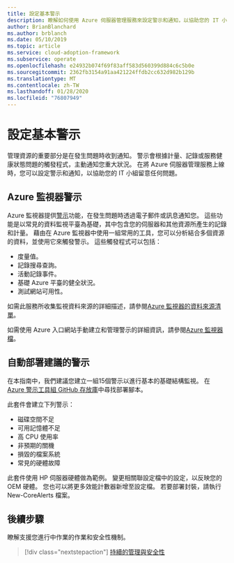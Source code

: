 ```yaml
---
title: 設定基本警示
description: 瞭解如何使用 Azure 伺服器管理服務來設定警示和通知，以協助您的 IT 小組留意任何問題。
author: BrianBlanchard
ms.author: brblanch
ms.date: 05/10/2019
ms.topic: article
ms.service: cloud-adoption-framework
ms.subservice: operate
ms.openlocfilehash: e24932b074f69f83aff583d560399d884c6c5b0e
ms.sourcegitcommit: 2362fb3154a91aa421224ffdb2cc632d982b129b
ms.translationtype: MT
ms.contentlocale: zh-TW
ms.lasthandoff: 01/28/2020
ms.locfileid: "76807949"
---
```

# <a name="set-up-basic-alerts"></a>設定基本警示

管理資源的重要部分是在發生問題時收到通知。 警示會根據計量、記錄或服務健康狀態問題的觸發程式，主動通知您重大狀況。 在將 Azure 伺服器管理服務上線時，您可以設定警示和通知，以協助您的 IT 小組留意任何問題。

## <a name="azure-monitor-alerts"></a>Azure 監視器警示

Azure 監視器提供[警示](https://docs.microsoft.com/azure/azure-monitor/platform/alerts-overview)功能，在發生問題時透過電子郵件或訊息通知您。 這些功能是以常見的資料監視平臺為基礎，其中包含您的伺服器和其他資源所產生的記錄和計量。 藉由在 Azure 監視器中使用一組常用的工具，您可以分析結合多個資源的資料，並使用它來觸發警示。 這些觸發程式可以包括：

- 度量值。
- 記錄搜尋查詢。
- 活動記錄事件。
- 基礎 Azure 平臺的健全狀況。
- 測試網站可用性。

如需此服務所收集監視資料來源的詳細描述，請參閱[Azure 監視器的資料來源清單](https://docs.microsoft.com/azure/azure-monitor/platform/data-sources)。

如需使用 Azure 入口網站手動建立和管理警示的詳細資訊，請參閱[Azure 監視器檔](https://docs.microsoft.com/azure/azure-monitor/platform/alerts-metric)。

## <a name="automated-deployment-of-recommended-alerts"></a>自動部署建議的警示

在本指南中，我們建議您建立一組15個警示以進行基本的基礎結構監視。 在[Azure 警示工具組 GitHub 存放庫](https://github.com/Microsoft/manageability-toolkits)中尋找部署腳本。

此套件會建立下列警示：

- 磁碟空間不足
- 可用記憶體不足
- 高 CPU 使用率
- 非預期的關機
- 損毀的檔案系統
- 常見的硬體故障

此套件使用 HP 伺服器硬體做為範例。 變更相關聯設定檔中的設定，以反映您的 OEM 硬體。 您也可以將更多效能計數器新增至設定檔。 若要部署封裝，請執行 New-CoreAlerts 檔案。

## <a name="next-steps"></a>後續步驟

瞭解支援您進行中作業的作業和安全性機制。

> [!div class="nextstepaction"]
> [持續的管理與安全性](./ongoing-management-overview.md)
